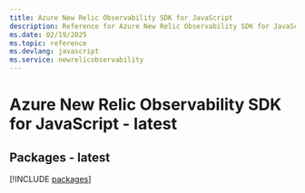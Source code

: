 ```yaml
---
title: Azure New Relic Observability SDK for JavaScript
description: Reference for Azure New Relic Observability SDK for JavaScript
ms.date: 02/19/2025
ms.topic: reference
ms.devlang: javascript
ms.service: newrelicobservability
---
```

# Azure New Relic Observability SDK for JavaScript - latest
## Packages - latest
[!INCLUDE [packages](new-relic-observability-index.md)]